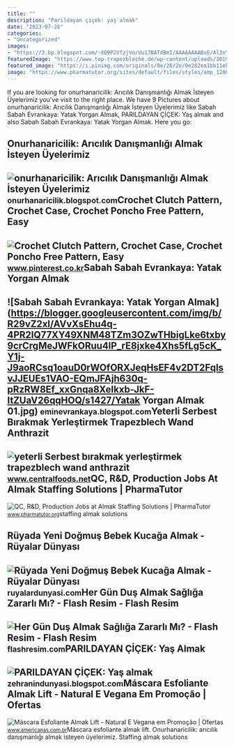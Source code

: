 ```yaml
---
title: ""
description: "Parildayan çi̇çek: yaş almak"
date: "2023-07-26"
categories:
- "Uncategorized"
images:
- "https://3.bp.blogspot.com/-XQ9P2VfzjVo/Uu17BATdBmI/AAAAAAAABvE/Al3nYboRwI8/s1600/Görüntü004.jpg"
featuredImage: "https://www.top-trapezbleche.de/wp-content/uploads/2019/04/IMG_3796-1024x768.jpg"
featured_image: "https://i.pinimg.com/originals/0e/28/2e/0e282ea1bb11eb4ac96ae0e2a9754c8f.jpg"
image: "https://www.pharmatutor.org/sites/default/files/styles/amp_1200x675_16_9/public/2021-05/qc-rd-production-jobs-at-almak-staffing-solutions.jpg?itok=o3rty4Z0"
---
```


If you are looking for onurhanaricilik: Arıcılık Danışmanlığı Almak İsteyen Üyelerimiz you've visit to the right place. We have 9 Pictures about onurhanaricilik: Arıcılık Danışmanlığı Almak İsteyen Üyelerimiz like Sabah Sabah Evrankaya: Yatak Yorgan Almak, PARILDAYAN ÇİÇEK: Yaş almak and also Sabah Sabah Evrankaya: Yatak Yorgan Almak. Here you go:

Onurhanaricilik: Arıcılık Danışmanlığı Almak İsteyen Üyelerimiz
---------------------------------------------------------------

 ![onurhanaricilik: Arıcılık Danışmanlığı Almak İsteyen Üyelerimiz](https://4.bp.blogspot.com/-E0sh7xmdFXw/TtiSJW8R8HI/AAAAAAAAAFc/gagSx4ZUed4/s1600/Resim+032.jpg) <small>onurhanaricilik.blogspot.com</small>Crochet Clutch Pattern, Crochet Case, Crochet Poncho Free Pattern, Easy
-----------------------------------------------------------------------

 ![Crochet Clutch Pattern, Crochet Case, Crochet Poncho Free Pattern, Easy](https://i.pinimg.com/originals/0e/28/2e/0e282ea1bb11eb4ac96ae0e2a9754c8f.jpg) <small>www.pinterest.co.kr</small>Sabah Sabah Evrankaya: Yatak Yorgan Almak
-----------------------------------------

 ![Sabah Sabah Evrankaya: Yatak Yorgan Almak](https://blogger.googleusercontent.com/img/b/R29vZ2xl/AVvXsEhu4q-4PR2IQ77XY49XNM48TZm3OZwTHbigLke6txby9crCrgMeJWFkORuu4lP_rE8jxke4Xhs5fLg5cK_Y1j-J9aoRCsq1oauD0rWOfORXJeqHsEF4v2DT2FqlsvJJEUEs1VAO-EQmJFAjh630q-pRzRW8Ef_xxGnqa8XeIkxb-JkF-ItZUaV26qqHOQ/s1427/Yatak Yorgan Almak 01.jpg) <small>eminevrankaya.blogspot.com</small>Yeterli Serbest Bırakmak Yerleştirmek Trapezblech Wand Anthrazit
----------------------------------------------------------------

 ![yeterli Serbest bırakmak yerleştirmek trapezblech wand anthrazit](https://www.top-trapezbleche.de/wp-content/uploads/2019/04/IMG_3796-1024x768.jpg) <small>www.centralfoods.net</small>QC, R&amp;D, Production Jobs At Almak Staffing Solutions | PharmaTutor
----------------------------------------------------------------------

 ![QC, R&D, Production Jobs at Almak Staffing Solutions | PharmaTutor](https://www.pharmatutor.org/sites/default/files/styles/amp_1200x675_16_9/public/2021-05/qc-rd-production-jobs-at-almak-staffing-solutions.jpg?itok=o3rty4Z0) <small>www.pharmatutor.org</small>staffing almak solutions

Rüyada Yeni Doğmuş Bebek Kucağa Almak - Rüyalar Dünyası
-------------------------------------------------------

 ![Rüyada Yeni Doğmuş Bebek Kucağa Almak - Rüyalar Dünyası](http://ruyalardunyasi.com/wp-content/uploads/2030/02/Rüyada-Yeni-Doğmuş-Bebek-Kucağa-Almak.jpg) <small>ruyalardunyasi.com</small>Her Gün Duş Almak Sağlığa Zararlı Mı? - Flash Resim - Flash Resim
-----------------------------------------------------------------

 ![Her Gün Duş Almak Sağlığa Zararlı Mı? - Flash Resim - Flash Resim](https://flashresim.com/blog/wp-content/uploads/2020/04/hergün-duş-almak.png) <small>flashresim.com</small>PARILDAYAN ÇİÇEK: Yaş Almak
---------------------------

 ![PARILDAYAN ÇİÇEK: Yaş almak](https://3.bp.blogspot.com/-XQ9P2VfzjVo/Uu17BATdBmI/AAAAAAAABvE/Al3nYboRwI8/s1600/Görüntü004.jpg) <small>zehranindunyasi.blogspot.com</small>Máscara Esfoliante Almak Lift - Natural E Vegana Em Promoção | Ofertas
----------------------------------------------------------------------

 ![Máscara Esfoliante Almak Lift - Natural E Vegana em Promoção | Ofertas](https://images-americanas.b2w.io/produtos/3752975290/imagens/mascara-esfoliante-almak-lift-natural-e-vegana/3752975290_1_xlarge.jpg) <small>www.americanas.com.br</small>Máscara esfoliante almak lift. Onurhanaricilik: arıcılık danışmanlığı almak i̇steyen üyelerimiz. Staffing almak solutions
